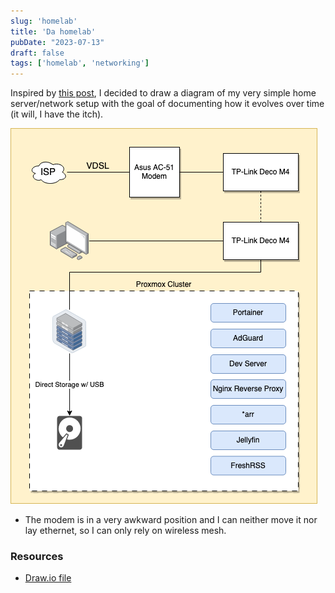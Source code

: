 ```yaml
---
slug: 'homelab'
title: 'Da homelab'
pubDate: "2023-07-13"
draft: false
tags: ['homelab', 'networking']
---
```


Inspired by [this post](https://www.reddit.com/r/homelab/comments/14wcyh9/finally_made_a_drawing_of_my_crazy_homelab_house/), I decided to draw a diagram of my very simple home server/network setup with the goal of documenting how it evolves over time (it will, I have the itch).

![homelab](./homelab.png "Homelab")

- The modem is in a very awkward position and I can neither move it nor lay ethernet, so I can only rely on wireless mesh.

### Resources
- [Draw.io file](./homelab.drawio)